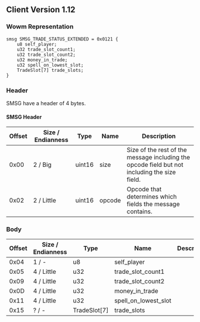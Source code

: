 ## Client Version 1.12

### Wowm Representation
```rust,ignore
smsg SMSG_TRADE_STATUS_EXTENDED = 0x0121 {
    u8 self_player;
    u32 trade_slot_count1;
    u32 trade_slot_count2;
    u32 money_in_trade;
    u32 spell_on_lowest_slot;
    TradeSlot[7] trade_slots;
}
```
### Header
SMSG have a header of 4 bytes.

#### SMSG Header
| Offset | Size / Endianness | Type   | Name   | Description |
| ------ | ----------------- | ------ | ------ | ----------- |
| 0x00   | 2 / Big           | uint16 | size   | Size of the rest of the message including the opcode field but not including the size field.|
| 0x02   | 2 / Little        | uint16 | opcode | Opcode that determines which fields the message contains.|
### Body
| Offset | Size / Endianness | Type | Name | Description |
| ------ | ----------------- | ---- | ---- | ----------- |
| 0x04 | 1 / - | u8 | self_player |  |
| 0x05 | 4 / Little | u32 | trade_slot_count1 |  |
| 0x09 | 4 / Little | u32 | trade_slot_count2 |  |
| 0x0D | 4 / Little | u32 | money_in_trade |  |
| 0x11 | 4 / Little | u32 | spell_on_lowest_slot |  |
| 0x15 | ? / - | TradeSlot[7] | trade_slots |  |
